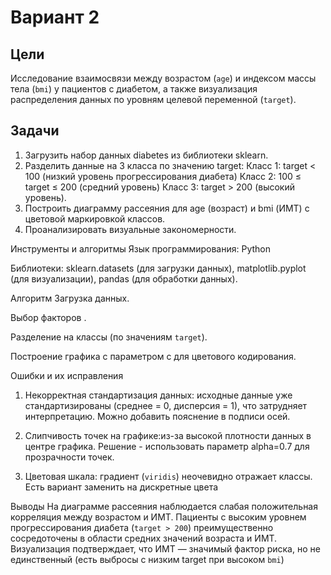# Вариант 2
## Цели
Исследование взаимосвязи между возрастом (`age`) и индексом массы тела (`bmi`) у пациентов с диабетом, а также визуализация распределения данных по уровням целевой переменной (`target`).

## Задачи
1. Загрузить набор данных diabetes из библиотеки sklearn.
2. Разделить данные на 3 класса по значению target:
Класс 1: target < 100 (низкий уровень прогрессирования диабета)
Класс 2: 100 ≤ target ≤ 200 (средний уровень)
Класс 3: target > 200 (высокий уровень).
3. Построить диаграмму рассеяния для age (возраст) и bmi (ИМТ) с цветовой маркировкой классов.
4. Проанализировать визуальные закономерности.

Инструменты и алгоритмы
Язык программирования: Python

Библиотеки: sklearn.datasets (для загрузки данных), matplotlib.pyplot (для визуализации), pandas (для обработки данных).

Алгоритм
Загрузка данных.

Выбор факторов .

Разделение на классы (по значениям `target`).

Построение графика с параметром c для цветового кодирования.

Ошибки и их исправления
1. Некорректная стандартизация данных: исходные данные уже стандартизированы (среднее = 0, дисперсия = 1), что затрудняет интерпретацию. Можно добавить пояснение в подписи осей.

2. Слипчивость точек на графике:из-за высокой плотности данных в центре графика. Решение - использовать параметр alpha=0.7 для прозрачности точек.

3. Цветовая шкала: градиент (`viridis`) неочевидно отражает классы. Есть вариант заменить на дискретные цвета

Выводы
На диаграмме рассеяния наблюдается слабая положительная корреляция между возрастом и ИМТ. Пациенты с высоким уровнем прогрессирования диабета (`target > 200`) преимущественно сосредоточены в области средних значений возраста и ИМТ. Визуализация подтверждает, что ИМТ — значимый фактор риска, но не единственный (есть выбросы с низким target при высоком `bmi`)
